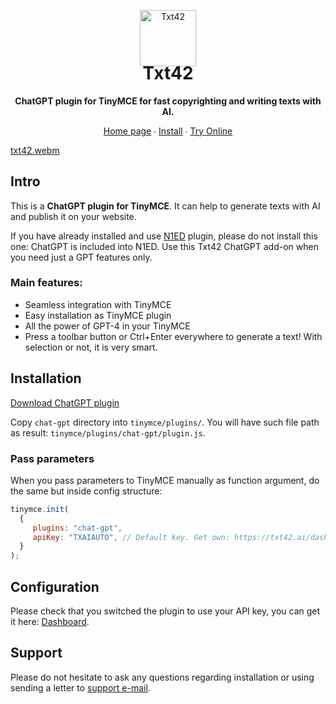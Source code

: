 <p align="center">
    <a href="https://txt42.ai/"><img src="https://txt42.ai/img/favicons/logo-90.png" alt="Txt42" width="90" /></a>
</p>

<h1 align="center" style="margin-top:-20px">Txt42</h1>

<p align="center">
    <strong>ChatGPT plugin for TinyMCE for fast copyrighting and writing texts with AI. </strong>
</p>

<p align="center">
    <a href="https://txt42.ai/">Home page</a> ∙ <a href="https://txt42.ai/doc/install-chat-gpt-tinymce-plugin/">Install</a> ∙ <a href="https://codepen.io/txt42/pen/oNQLYgN">Try Online</a>
</p>

[txt42.webm](https://github.com/edsdk/txt42-tinymce/assets/39118405/bc27c35b-9bc4-412b-8cfb-b44848d7558c)

## Intro

This is a **ChatGPT plugin for TinyMCE**. It can help to generate texts with AI and publish it on your website.

If you have already installed and use [N1ED](https://n1ed.com) plugin, please do not install this one: ChatGPT is included into N1ED. Use this Txt42 ChatGPT add-on when you need just a GPT features only.

### Main features:

- Seamless integration with TinyMCE
- Easy installation as TinyMCE plugin
- All the power of GPT-4 in your TinyMCE
- Press a toolbar button or Ctrl+Enter everywhere to generate a text! With selection or not, it is very smart.

## Installation

[Download ChatGPT plugin](https://txt42.ai/download/chat-gpt-tinymce.zip)

Copy `chat-gpt` directory into `tinymce/plugins/`.
You will have such file path as result: `tinymce/plugins/chat-gpt/plugin.js`.

### Pass parameters

When you pass parameters to TinyMCE manually as function argument, do the same but inside config structure:
```js
tinymce.init(
  {
     plugins: "chat-gpt",
     apiKey: "TXAIAUTO", // Default key. Get own: https://txt42.ai/dashboard
  }
);
```
## Configuration

Please check that you switched the plugin to use your API key, you can get it here: [Dashboard](https://txt42.ai/dashboard).

## Support

Please do not hesitate to ask any questions regarding installation or using sending a letter to [support e-mail](mailto:support@helpdesk.edsdk.com).
